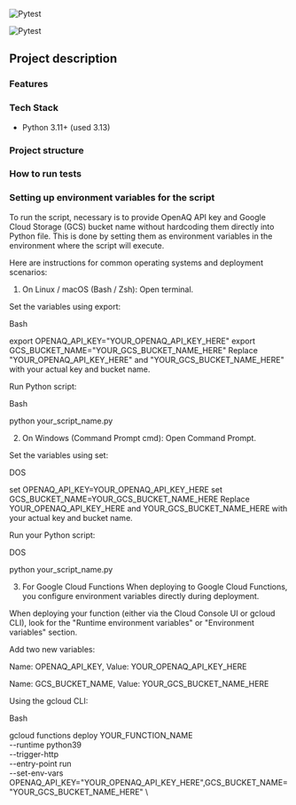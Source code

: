 ![Pytest](https://img.shields.io/badge/project_status-in_progress\open-blue)

![Pytest](https://img.shields.io/badge/tests-pending-blue)

## **Project description**


### Features


### Tech Stack
- Python 3.11+ (used 3.13)


### Project structure


### How to run tests


### Setting up environment variables for the script
To run the script, necessary is to provide OpenAQ API key and Google Cloud Storage (GCS) bucket name without hardcoding them directly into Python file. This is done by setting them as environment variables in the environment where the script will execute.

Here are instructions for common operating systems and deployment scenarios:

1. On Linux / macOS (Bash / Zsh):
Open terminal.

Set the variables using export:

Bash

export OPENAQ_API_KEY="YOUR_OPENAQ_API_KEY_HERE"
export GCS_BUCKET_NAME="YOUR_GCS_BUCKET_NAME_HERE"
Replace "YOUR_OPENAQ_API_KEY_HERE" and "YOUR_GCS_BUCKET_NAME_HERE" with your actual key and bucket name.

Run Python script:

Bash

python your_script_name.py

2. On Windows (Command Prompt cmd):
Open Command Prompt.

Set the variables using set:

DOS

set OPENAQ_API_KEY=YOUR_OPENAQ_API_KEY_HERE
set GCS_BUCKET_NAME=YOUR_GCS_BUCKET_NAME_HERE
Replace YOUR_OPENAQ_API_KEY_HERE and YOUR_GCS_BUCKET_NAME_HERE with your actual key and bucket name.

Run your Python script:

DOS

python your_script_name.py

3. For Google Cloud Functions
When deploying to Google Cloud Functions, you configure environment variables directly during deployment.

When deploying your function (either via the Cloud Console UI or gcloud CLI), look for the "Runtime environment variables" or "Environment variables" section.

Add two new variables:

Name: OPENAQ_API_KEY, Value: YOUR_OPENAQ_API_KEY_HERE

Name: GCS_BUCKET_NAME, Value: YOUR_GCS_BUCKET_NAME_HERE

Using the gcloud CLI:

Bash

gcloud functions deploy YOUR_FUNCTION_NAME \
  --runtime python39 \
  --trigger-http \
  --entry-point run \
  --set-env-vars OPENAQ_API_KEY="YOUR_OPENAQ_API_KEY_HERE",GCS_BUCKET_NAME="YOUR_GCS_BUCKET_NAME_HERE" \